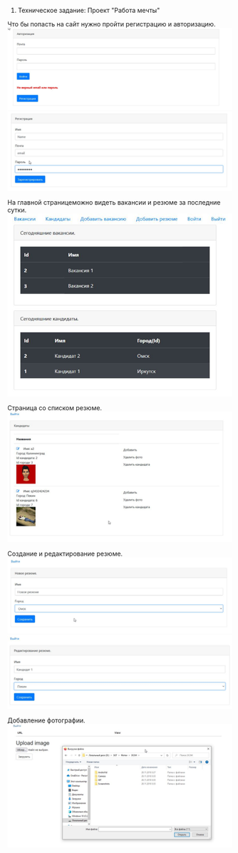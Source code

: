 1. Техническое задание: Проект "Работа мечты"

Что бы попасть на сайт нужно пройти регистрацию и авторизацию.
![ScreenShot](images/auth.jpg)
![ScreenShot](images/reg.jpg)

На главной страницеможно видеть вакансии и резюме за последние сутки.
![ScreenShot](images/index.jpg)

Страница со списком резюме.
![ScreenShot](images/candidate.jpg)

Создание и редактирование резюме.
![ScreenShot](images/newResume.jpg)
![ScreenShot](images/edit.jpg)

Добавление фотографии.
![ScreenShot](images/imageUpload.jpg)

